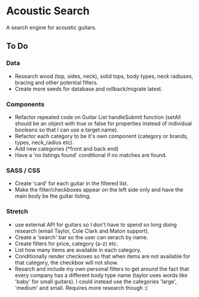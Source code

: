 # Acoustic Search

A search engine for acoustic guitars.


## To Do

### Data
- Research wood (top, sides, neck), solid tops, body types, neck radiuses, bracing and other potential filters.
- Create more seeds for database and rollback/migrate latest.



### Components
- Refactor repeated code on Guitar List handleSubmit function (setAll should be an object with true or false for properties instead of individual booleans so that I can use e.target.name).
- Refactor each category to be it's own component (category or brands, types, neck_radius etc).
- Add new categories (*front and back end)
- Have a 'no listings found' conditional if no matches are found.



###  SASS / CSS
- Create 'card' for each guitar in the filtered list. 
- Make the filter/checkboxes appear on the left side only and have the main body be the guitar listing.



### Stretch 
- use external API for guitars so I don't have to spend so long doing research (email Taylor, Cole Clark and Maton support). 
- Create a 'search' bar so the user can serach by name.
-  Create filters for price, category (a-z) etc.
-  List how many items are available in each category.
-  Conditionally render checkoxes so that when items are not available for that category, the checkbox will not show.
-  Resarch and include my own personal filters to get around the fact that every company has a different body type name (taylor uses words like 'baby' for small guitars). I could instead use the categories 'large', 'medium' and small. Requires more research though :( 
